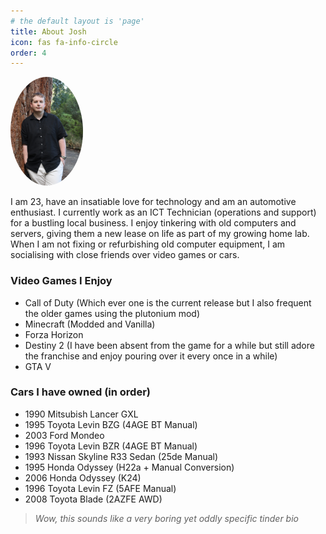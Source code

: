 ```yaml
---
# the default layout is 'page'
title: About Josh
icon: fas fa-info-circle
order: 4
---
```

 
 <style>
img {
  border-radius: 75%;

}
</style>
 <img src="/assets/img/me.JPG" alt="Josh leaning against a tree" height="23%" width="23%">

I am 23, have an insatiable love for technology and am an automotive enthusiast. 
I currently work as an ICT Technician (operations and support) for a bustling local business. 
I enjoy tinkering with old computers and servers, giving them a new lease on life as part of my growing home lab. 
When I am not fixing or refurbishing old computer equipment, I am socialising with close friends over video games or cars. 

### Video Games I Enjoy

- Call of Duty (Which ever one is the current release but I also frequent the older games using the plutonium mod)
- Minecraft (Modded and Vanilla)
- Forza Horizon
- Destiny 2 (I have been absent from the game for a while but still adore the franchise and enjoy pouring over it every once in a while)
- GTA V

### Cars I have owned (in order)

- 1990 Mitsubish Lancer GXL
- 1995 Toyota Levin BZG (4AGE BT Manual)
- 2003 Ford Mondeo 
- 1996 Toyota Levin BZR (4AGE BT Manual)
- 1993 Nissan Skyline R33 Sedan (25de Manual)
- 1995 Honda Odyssey (H22a + Manual Conversion)
- 2006 Honda Odyssey (K24)
- 1996 Toyota Levin FZ (5AFE Manual)
- 2008 Toyota Blade (2AZFE AWD)


> *Wow, this sounds like a very boring yet oddly specific tinder bio*